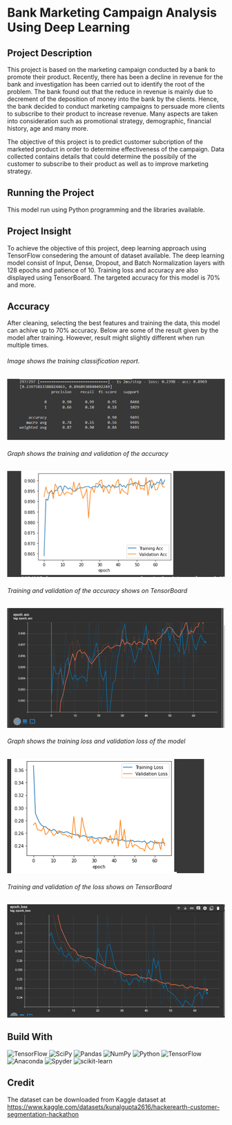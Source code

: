 # Bank Marketing Campaign Analysis Using Deep Learning 

## Project Description
This project is based on the marketing campaign conducted by a bank to promote their product. Recently, there has been a decline in revenue for the bank and investigation has been carried out to identify the root of the problem. The bank found out that the reduce in revenue is mainly due to decrement of the deposition of money into the bank by the clients. Hence, the bank decided to conduct marketing campaigns to persuade more clients to subscribe to their product to increase revenue. Many aspects are taken into consideration such as promotional strategy, demographic, financial history, age and many more.

The objective of this project is to predict customer subcription of the marketed product in order to determine effectiveness of the campaign. Data collected contains details that could determine the possibily of the customer to subscribe to their product as well as to improve marketing strategy.

## Running the Project
This model run using Python programming and the libraries available.

## Project Insight
To achieve the objective of this project, deep learning approach using TensorFlow consedering the amount of dataset available. The deep learning model consist of Input, Dense, Dropout, and Batch Normalization layers with 128 epochs and patience of 10. Training loss and accuracy are also displayed using TensorBoard. The targeted accuracy for this model is 70% and more.

## Accuracy
After cleaning, selecting the best features and training the data, this model can achive up to 70% accuracy. 
Below are some of the result given by the model after training. However, result might slightly different when run multiple times.

###### Image shows the training classification report.
![Classification report](https://github.com/noorhanifah/Bank-Marketing-Campaign-Analysis/blob/main/Image/Classification_report.PNG)

###### Graph shows the training and validation of the accuracy 
![Plotted Accuracy](https://github.com/noorhanifah/Bank-Marketing-Campaign-Analysis/blob/main/Image/Plotted%20Accuracy.PNG)

###### Training and validation of the accuracy shows on TensorBoard 
![Training Accuracy](https://github.com/noorhanifah/Bank-Marketing-Campaign-Analysis/blob/main/Image/Accuracy.PNG)

###### Graph shows the training loss and validation loss of the model
![Plotted Loss](https://github.com/noorhanifah/Bank-Marketing-Campaign-Analysis/blob/main/Image/Plotted_loss.PNG)

###### Training and validation of the loss shows on TensorBoard 
![Training Loss](https://github.com/noorhanifah/Bank-Marketing-Campaign-Analysis/blob/main/Image/Loss.PNG)

## Build With
 ![TensorFlow](https://img.shields.io/badge/TensorFlow-%23FF6F00.svg?style=for-the-badge&logo=TensorFlow&logoColor=white)
 ![SciPy](https://img.shields.io/badge/SciPy-%230C55A5.svg?style=for-the-badge&logo=scipy&logoColor=%white)
 ![Pandas](https://img.shields.io/badge/pandas-%23150458.svg?style=for-the-badge&logo=pandas&logoColor=white)
 ![NumPy](https://img.shields.io/badge/numpy-%23013243.svg?style=for-the-badge&logo=numpy&logoColor=white)
 ![Python](https://img.shields.io/badge/python-3670A0?style=for-the-badge&logo=python&logoColor=ffdd54)
 ![TensorFlow](https://img.shields.io/badge/TensorFlow-%23FF6F00.svg?style=for-the-badge&logo=TensorFlow&logoColor=white)
 ![Anaconda](https://img.shields.io/badge/Anaconda-%2344A833.svg?style=for-the-badge&logo=anaconda&logoColor=white)
 ![Spyder](https://img.shields.io/badge/Spyder-838485?style=for-the-badge&logo=spyder%20ide&logoColor=maroon)
 ![scikit-learn](https://img.shields.io/badge/scikit--learn-%23F7931E.svg?style=for-the-badge&logo=scikit-learn&logoColor=white)

## Credit
The dataset can be downloaded from Kaggle dataset at https://www.kaggle.com/datasets/kunalgupta2616/hackerearth-customer-segmentation-hackathon
